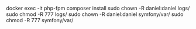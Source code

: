 docker exec -it php-fpm composer install
sudo chown -R daniel:daniel logs/
sudo chmod -R 777 logs/
sudo chown -R daniel:daniel symfony/var/
sudo chmod -R 777 symfony/var/